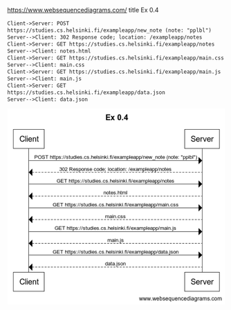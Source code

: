 https://www.websequencediagrams.com/
    title Ex 0.4

    Client->Server: POST https://studies.cs.helsinki.fi/exampleapp/new_note (note: "pplbl")
    Server-->Client: 302 Response code; location: /exampleapp/notes
    Client->Server: GET https://studies.cs.helsinki.fi/exampleapp/notes
    Server-->Client: notes.html
    Client->Server: GET https://studies.cs.helsinki.fi/exampleapp/main.css
    Server-->Client: main.css
    Client->Server: GET https://studies.cs.helsinki.fi/exampleapp/main.js
    Server-->Client: main.js
    Client->Server: GET https://studies.cs.helsinki.fi/exampleapp/data.json
    Server-->Client: data.json

![sequence diagram](image.png)